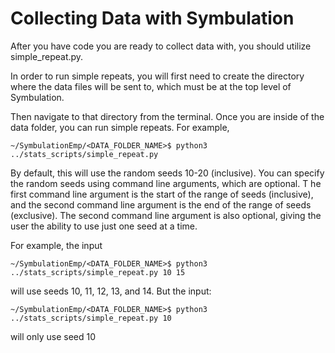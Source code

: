 # Collecting Data with Symbulation 
After you have code you are ready to collect data with, you should utilize simple_repeat.py. 

In order to run simple repeats, you will first need to create the directory where the data 
files will be sent to, which must be at the top level of Symbulation. 

Then navigate to that directory from the terminal. Once you are inside of the data folder,
you can run simple repeats. For example,

```shell
~/SymbulationEmp/<DATA_FOLDER_NAME>$ python3 ../stats_scripts/simple_repeat.py
```
By default, this will use the random seeds 10-20 (inclusive). 
You can specify the random seeds using command line arguments, which are optional. T
he first command line argument is the start of the range of seeds (inclusive), and the second command line argument is the end of the range of seeds (exclusive). 
The second command line argument is also optional, giving the user the ability to use just one seed at a time. 

For example, the input
```shell
~/SymbulationEmp/<DATA_FOLDER_NAME>$ python3 ../stats_scripts/simple_repeat.py 10 15
```
will use seeds 10, 11, 12, 13, and 14. But the input:

```shell
~/SymbulationEmp/<DATA_FOLDER_NAME>$ python3 ../stats_scripts/simple_repeat.py 10
```

will only use seed 10
